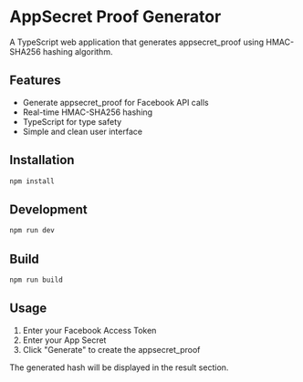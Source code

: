 # AppSecret Proof Generator

A TypeScript web application that generates appsecret_proof using HMAC-SHA256 hashing algorithm.

## Features

- Generate appsecret_proof for Facebook API calls
- Real-time HMAC-SHA256 hashing
- TypeScript for type safety
- Simple and clean user interface

## Installation

```bash
npm install
```

## Development

```bash
npm run dev
```

## Build

```bash
npm run build
```

## Usage

1. Enter your Facebook Access Token
2. Enter your App Secret
3. Click "Generate" to create the appsecret_proof

The generated hash will be displayed in the result section.